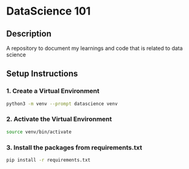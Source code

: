 # DataScience 101

## Description
A repository to document my learnings and code that is related to data science

## Setup Instructions

### 1. Create a Virtual Environment
```sh
python3 -m venv --prompt datascience venv
```

### 2. Activate the Virtual Environment
```sh
source venv/bin/activate
```

### 3. Install the packages from requirements.txt
```sh
pip install -r requirements.txt
```